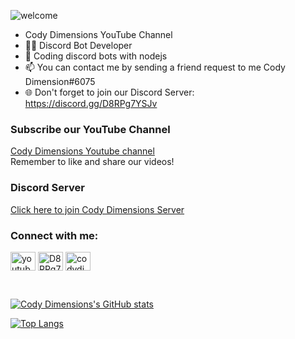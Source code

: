 ![welcome](https://i.imgur.com/ETYikIB.png) <br/>

- Cody Dimensions YouTube Channel
- 👨‍💻 Discord Bot Developer
- 👀 Coding discord bots with nodejs
- 📫 You can contact me by sending a friend request to me Cody Dimension#6075
- 🌐 Don't forget to join our Discord Server: https://discord.gg/D8RPg7YSJv <br/>

### Subscribe our YouTube Channel
[Cody Dimensions Youtube channel](https://www.youtube.com/channel/UChCwEZuaY3fsYRLp5WZ3ZJg)<br/>
Remember to like and share our videos!

### Discord Server
[Click here to join Cody Dimensions Server](https://discord.gg/D8RPg7YSJv)
<!-- ![Discord](https://discord.c99.nl/widget/theme-3/896641730680594473.png) -->

<h3 align="left">Connect with me:</h3>
<p align="left">
<a href="https://www.youtube.com/channel/UChCwEZuaY3fsYRLp5WZ3ZJg" target="blank"><img align="center" src="https://raw.githubusercontent.com/rahuldkjain/github-profile-readme-generator/master/src/images/icons/Social/youtube.svg" alt="youtube" height="30" width="40" /></a>
<a href="https://discord.gg/D8RPg7YSJv" target="blank"><img align="center" src="https://raw.githubusercontent.com/rahuldkjain/github-profile-readme-generator/master/src/images/icons/Social/discord.svg" alt="D8RPg7YSJv" height="30" width="40" /></a>
 <a href="https://twitter.com/CodyDimensions" target="blank"><img align="center" src="https://raw.githubusercontent.com/rahuldkjain/github-profile-readme-generator/master/src/images/icons/Social/twitter.svg" alt="codydimensions" height="30" width="40" /></a>
</p>

<br/>

[![Cody Dimensions's GitHub stats](https://github-readme-stats.vercel.app/api?username=CodyDimensions=radical&show_icons=true)](https://github.com/CodyDimensions/github-readme-stats)


[![Top Langs](https://github-readme-stats.vercel.app/api/top-langs/?username=CodyDimensions&layout=compact)](https://github.com/CodyDimensions/github-readme-stats)
